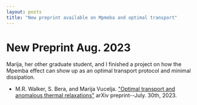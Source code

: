```yaml
---
layout: posts
title: "New preprint available on Mpmeba and optimal transport"
---
```

# New Preprint Aug. 2023

Marija, her other graduate student, and I finished a project on how the Mpemba effect can show up as an optimal transport protocol and minimal dissipation.

* M.R. Walker, S. Bera, and Marija Vucelja. ["Optimal transport and anomalous thermal relaxations"](https://arxiv.org/abs/2307.16103) arXiv preprint--July. 30th, 2023.
